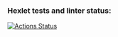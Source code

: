 ### Hexlet tests and linter status:
[![Actions Status](https://github.com/INJ1R/frontend-project-44/workflows/hexlet-check/badge.svg)](https://github.com/INJ1R/frontend-project-44/actions)